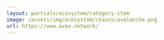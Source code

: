 ```yaml
---
layout: partials/ecosystem/category-item
image: /assets/img/ecosystem/chains/avalanche.png
url: https://www.avax.network/
---
```

